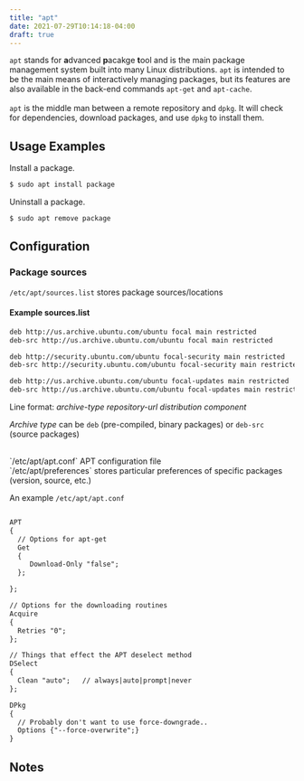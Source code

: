 ```yaml
---
title: "apt"
date: 2021-07-29T10:14:18-04:00
draft: true
---
```


`apt` stands for **a**dvanced **p**acakge **t**ool and is the main package
management system built into many Linux distributions. `apt` is intended to be
the main means of interactively managing packages, but its features are also
available in the back-end commands `apt-get` and `apt-cache`. <br> <br> `apt` is
the middle man between a remote repository and `dpkg`. It will check for
dependencies, download packages, and use `dpkg` to install them.

## Usage Examples

Install a package.

```bash
$ sudo apt install package
```

Uninstall a package.

```bash
$ sudo apt remove package
```

## Configuration

### Package sources

`/etc/apt/sources.list` stores package sources/locations

#### Example sources.list

```txt
deb http://us.archive.ubuntu.com/ubuntu focal main restricted
deb-src http://us.archive.ubuntu.com/ubuntu focal main restricted

deb http://security.ubuntu.com/ubuntu focal-security main restricted
deb-src http://security.ubuntu.com/ubuntu focal-security main restricted

deb http://us.archive.ubuntu.com/ubuntu focal-updates main restricted
deb-src http://us.archive.ubuntu.com/ubuntu focal-updates main restricted
```

Line format: _archive-type repository-url distribution component_

_Archive type_ can be `deb` (pre-compiled, binary packages) or `deb-src` (source
packages)

<br>
`/etc/apt/apt.conf` APT configuration file
<br>
`/etc/apt/preferences` stores particular preferences of specific packages (version,
source, etc.)

<!--https://wiki.debian.org/SourcesList-->

An example `/etc/apt/apt.conf`

```txt

APT
{
  // Options for apt-get
  Get
  {
     Download-Only "false";
  };

};

// Options for the downloading routines
Acquire
{
  Retries "0";
};

// Things that effect the APT deselect method
DSelect
{
  Clean "auto";   // always|auto|prompt|never
};

DPkg
{
  // Probably don't want to use force-downgrade..
  Options {"--force-overwrite";}
}
```

## Notes
